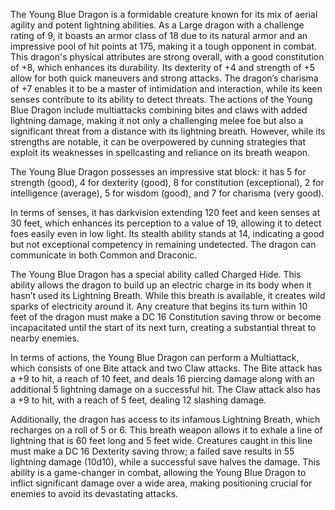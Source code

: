 The Young Blue Dragon is a formidable creature known for its mix of aerial agility and potent lightning abilities. As a Large dragon with a challenge rating of 9, it boasts an armor class of 18 due to its natural armor and an impressive pool of hit points at 175, making it a tough opponent in combat. This dragon's physical attributes are strong overall, with a good constitution of +8, which enhances its durability. Its dexterity of +4 and strength of +5 allow for both quick maneuvers and strong attacks. The dragon’s charisma of +7 enables it to be a master of intimidation and interaction, while its keen senses contribute to its ability to detect threats. The actions of the Young Blue Dragon include multiattacks combining bites and claws with added lightning damage, making it not only a challenging melee foe but also a significant threat from a distance with its lightning breath. However, while its strengths are notable, it can be overpowered by cunning strategies that exploit its weaknesses in spellcasting and reliance on its breath weapon.

The Young Blue Dragon possesses an impressive stat block: it has 5 for strength (good), 4 for dexterity (good), 8 for constitution (exceptional), 2 for intelligence (average), 5 for wisdom (good), and 7 for charisma (very good). 

In terms of senses, it has darkvision extending 120 feet and keen senses at 30 feet, which enhances its perception to a value of 19, allowing it to detect foes easily even in low light. Its stealth ability stands at 14, indicating a good but not exceptional competency in remaining undetected. The dragon can communicate in both Common and Draconic.

The Young Blue Dragon has a special ability called Charged Hide. This ability allows the dragon to build up an electric charge in its body when it hasn’t used its Lightning Breath. While this breath is available, it creates wild sparks of electricity around it. Any creature that begins its turn within 10 feet of the dragon must make a DC 16 Constitution saving throw or become incapacitated until the start of its next turn, creating a substantial threat to nearby enemies.

In terms of actions, the Young Blue Dragon can perform a Multiattack, which consists of one Bite attack and two Claw attacks. The Bite attack has a +9 to hit, a reach of 10 feet, and deals 16 piercing damage along with an additional 5 lightning damage on a successful hit. The Claw attack also has a +9 to hit, with a reach of 5 feet, dealing 12 slashing damage.

Additionally, the dragon has access to its infamous Lightning Breath, which recharges on a roll of 5 or 6. This breath weapon allows it to exhale a line of lightning that is 60 feet long and 5 feet wide. Creatures caught in this line must make a DC 16 Dexterity saving throw; a failed save results in 55 lightning damage (10d10), while a successful save halves the damage. This ability is a game-changer in combat, allowing the Young Blue Dragon to inflict significant damage over a wide area, making positioning crucial for enemies to avoid its devastating attacks.